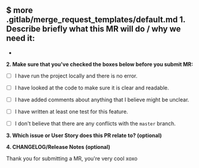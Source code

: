 $ more .gitlab/merge_request_templates/default.md
**1. Describe briefly what this MR will do / why we need it:**
-
-

**2. Make sure that you've checked the boxes below before you submit MR:**

- [ ] I have run the project locally and there is no error.
- [ ] I have looked at the code to make sure it is clear and readable.
- [ ] I have added comments about anything that I believe might be unclear.
- [ ] I have written at least one test for this feature.
- [ ] I don't believe that there are any conflicts with the `master` branch.


**3. Which issue or User Story does this PR relate to? (optional)**


**4. CHANGELOG/Release Notes (optional)**


Thank you for submitting a MR, you're very cool xoxo